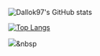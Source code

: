 ![Dallok97's GitHub stats](https://github-readme-stats.vercel.app/api?username=Dallok97&count_private=true)

[![Top Langs](https://github-readme-stats.vercel.app/api/top-langs/?username=Dallok97&layout=compact)]([https://github.com/Dallok97/github-readme-stats])

<img src="https://img.shields.io/badge/Python-3766AB?style=flat-square&logo=Python&logoColor=white"/></a>&nbsp 
